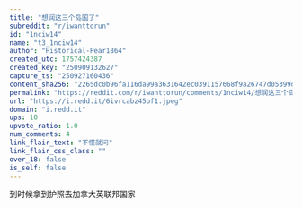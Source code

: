 ```yaml
---
title: "想润这三个岛国了"
subreddit: "r/iwanttorun"
id: "1nciw14"
name: "t3_1nciw14"
author: "Historical-Pear1864"
created_utc: 1757424387
created_key: "250909132627"
capture_ts: "250927160436"
content_sha256: "2265dc0b96fa116da99a3631642ec0391157668f9a26747d05399dbf73c430c4"
permalink: "https://reddit.com/r/iwanttorun/comments/1nciw14/想润这三个岛国了/"
url: "https://i.redd.it/6ivrcabz45of1.jpeg"
domain: "i.redd.it"
ups: 10
upvote_ratio: 1.0
num_comments: 4
link_flair_text: "不懂就问"
link_flair_css_class: ""
over_18: false
is_self: false
---
```


到时候拿到护照去加拿大英联邦国家
